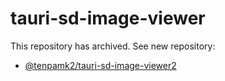 # tauri-sd-image-viewer

This repository has archived.
See new repository:

- [@tenpamk2/tauri-sd-image-viewer2](https://github.com/tenpaMk2/tauri-sd-image-viewer2)
